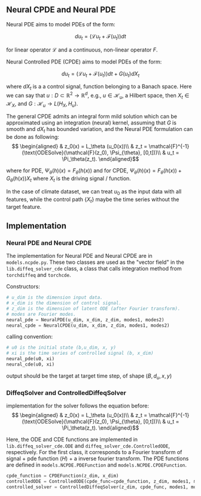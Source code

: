 ## Neural CPDE and Neural PDE

Neural PDE aims to model PDEs of the form: 

$$
du_t = (\mathcal{L}u_t + \mathcal{F}(u_t)) dt 
$$

for linear operator $\mathcal{L}$ and a continuous, non-linear operator $F$. 

Neural Controlled PDE (CPDE) aims to model PDEs of the form:

$$
du_t = (\mathcal{L}u_t + \mathcal{F}(u_t)) dt + G(u_t) dX_t 
$$

where $dX_t$ is a a control signal, function belonging to a Banach space. Here we can say that $u: D \subset \mathbb{R}^2 \rightarrow \mathbb{R}^d$, e.g., $u \in \mathcal{H}_u$, a Hilbert space, then $X_t \in \mathcal{H}_X$, and $G: \mathcal{H}_u \rightarrow L(H_X, H_u)$.

The general CPDE admits an integral form mild solution which can be approximated using an integration (neural) kernel, assuming that $G$ is smooth and $dX_t$ has bounded variation, and the Neural PDE formulation can be done as following: 
$$
\begin{aligned}
& z_0(x) = L_\theta (u_0(x))\\
& z_t = \mathcal{F}^{-1}(\text{ODESolve}(\mathcal{F}(z_0), \Psi_{\theta}, [0,t]))\\
& u_t = \Pi_\theta(z_t).
\end{aligned}$$

where for PDE, $\Psi_\theta(h)(x) = F_\theta(h(x))$ and for CPDE, $\Psi_\theta(h)(x) = F_\theta(h(x)) + G_\theta(h(x))X_t$ where $X_t$ is the driving signal / function. 

In the case of climate dataset, we can treat $u_0$ as the input data with all features, while the control path $\{X_t\}$ maybe the time series without the target feature. 

## Implementation

### Neural PDE and Neural CPDE

The implementation for Neural PDE and Neural CPDE are in `models.ncpde.py`. These two classes are used as the "vector field" in the `lib.diffeq_solver_cde` class, a class that calls integration method from `torchdiffeq` and `torchcde`. 

Constructors:

```py
# u_dim is the dimension input data.
# x_dim is the dimension of control signal.
# z_dim is the dimension of latent ODE (after Fourier transform).
# modes are Fourier modes.
neural_pde = NeuralPDE(u_dim, x_dim, z_dim, modes1, modes2)
neural_cpde = NeuralCPDE(u_dim, x_dim, z_dim, modes1, modes2)
```

calling convention:
```py
# u0 is the initial state (b,u_dim, x, y)
# xi is the time series of controlled signal (b, x_dim)
neural_pde(u0, xi)
neural_cde(u0, xi)
```
output should be the target at target time step, of shape $(B, d_u, x, y)$


### DiffeqSolver and ControlledDiffeqSolver

implementation for the solver follows the equation before:
$$
\begin{aligned}
& z_0(x) = L_\theta (u_0(x))\\
& z_t = \mathcal{F}^{-1}(\text{ODESolve}(\mathcal{F}(z_0), \Psi_{\theta}, [0,t]))\\
& u_t = \Pi_\theta(z_t).
\end{aligned}$$

Here, the ODE and CDE functions are implemented in `lib.diffeq_solver_cde.ODE` and `diffeq_solver_cde.ControlledODE`, respectively. For the first class, it corresponds to a Fourier transform of signal + pde function ($H$)  + a inverse fourier transform. The PDE functions are defined in `models.NCPDE.PDEFunction` and `models.NCPDE.CPDEFunction`. 

```py
cpde_function = CPDEFunction(z_dim, x_dim)
controlledODE = ControlledODE(cpde_func=cpde_function, z_dim, modes1, modes2)
controlled_solver = ControlledDiffeqSolver(z_dim, cpde_func, modes1, modes2)
```

